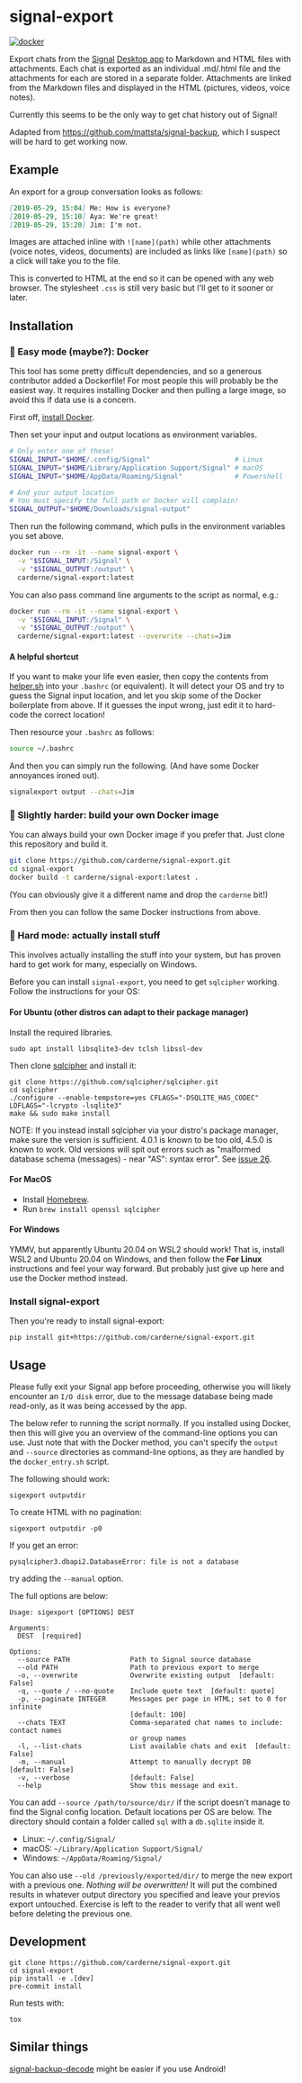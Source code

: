 # signal-export

[![docker](https://github.com/carderne/signal-export/actions/workflows/dockerhub-push.yml/badge.svg)](https://github.com/carderne/signal-export/actions/workflows/dockerhub-push.yml)

Export chats from the [Signal](https://www.signal.org/) [Desktop app](https://www.signal.org/download/) to Markdown and HTML files with attachments. Each chat is exported as an individual .md/.html file and the attachments for each are stored in a separate folder. Attachments are linked from the Markdown files and displayed in the HTML (pictures, videos, voice notes).

Currently this seems to be the only way to get chat history out of Signal!

Adapted from https://github.com/mattsta/signal-backup, which I suspect will be hard to get working now.

## Example
An export for a group conversation looks as follows:
```markdown
[2019-05-29, 15:04] Me: How is everyone?
[2019-05-29, 15:10] Aya: We're great!
[2019-05-29, 15:20] Jim: I'm not.
```

Images are attached inline with `![name](path)` while other attachments (voice notes, videos, documents) are included as links like `[name](path)` so a click will take you to the file.

This is converted to HTML at the end so it can be opened with any web browser. The stylesheet `.css` is still very basic but I'll get to it sooner or later.

## Installation
### 🚀 Easy mode (maybe?): Docker
This tool has some pretty difficult dependencies, and so a generous contributor added a Dockerfile! For most people this will probably be the easiest way. It requires installing Docker and then pulling a large image, so avoid this if data use is a concern.

First off, [install Docker](https://docs.docker.com/get-docker/).

Then set your input and output locations as environment variables.
```bash
# Only enter one of these!
SIGNAL_INPUT="$HOME/.config/Signal"                     # Linux
SIGNAL_INPUT="$HOME/Library/Application Support/Signal" # macOS
SIGNAL_INPUT="$HOME/AppData/Roaming/Signal"             # Powershell

# And your output location
# You must specify the full path or Docker will complain!
SIGNAL_OUTPUT="$HOME/Downloads/signal-output"
```

Then run the following command, which pulls in the environment variables you set above.
```bash
docker run --rm -it --name signal-export \
  -v "$SIGNAL_INPUT:/Signal" \
  -v "$SIGNAL_OUTPUT:/output" \
  carderne/signal-export:latest
```

You can also pass command line arguments to the script as normal, e.g.:
```bash
docker run --rm -it --name signal-export \
  -v "$SIGNAL_INPUT:/Signal" \
  -v "$SIGNAL_OUTPUT:/output" \
  carderne/signal-export:latest --overwrite --chats=Jim
```

#### A helpful shortcut
If you want to make your life even easier, then copy the contents from [helper.sh](./helper.sh) into your `.bashrc` (or equivalent). It will detect your OS and try to guess the Signal input location, and let you skip some of the Docker boilerplate from above. If it guesses the input wrong, just edit it to hard-code the correct location!

Then resource your `.bashrc` as follows:
```bash
source ~/.bashrc
```

And then you can simply run the following.
(And have some Docker annoyances ironed out).
```bash
signalexport output --chats=Jim
```

### 🦆 Slightly harder: build your own Docker image
You can always build your own Docker image if you prefer that.
Just clone this repository and build it.
```bash
git clone https://github.com/carderne/signal-export.git
cd signal-export
docker build -t carderne/signal-export:latest .
```

(You can obviously give it a different name and drop the `carderne` bit!)

From then you can follow the same Docker instructions from above.

### 🌋 Hard mode: actually install stuff
This involves actually installing the stuff into your system, but has proven hard to get work for many, especially on Windows.

Before you can install `signal-export`, you need to get `sqlcipher` working.
Follow the instructions for your OS:

#### For Ubuntu (other distros can adapt to their package manager)
Install the required libraries.
```
sudo apt install libsqlite3-dev tclsh libssl-dev
```

Then clone [sqlcipher](https://github.com/sqlcipher/sqlcipher) and install it:
```
git clone https://github.com/sqlcipher/sqlcipher.git
cd sqlcipher
./configure --enable-tempstore=yes CFLAGS="-DSQLITE_HAS_CODEC" LDFLAGS="-lcrypto -lsqlite3"
make && sudo make install
```

NOTE: If you instead install sqlcipher via your distro's package manager, make sure the version is sufficient. 4.0.1 is known to be too old, 4.5.0 is known to work. Old versions will spit out errors such as "malformed database schema (messages) - near "AS": syntax error". See [issue 26](https://github.com/carderne/signal-export/issues/26).

#### For MacOS
- Install [Homebrew](https://brew.sh).
- Run `brew install openssl sqlcipher`

#### For Windows
YMMV, but apparently Ubuntu 20.04 on WSL2 should work!
That is, install WSL2 and Ubuntu 20.04 on Windows, and then follow the **For Linux** instructions and feel your way forward.
But probably just give up here and use the Docker method instead.

### Install signal-export
Then you're ready to install signal-export:
```
pip install git+https://github.com/carderne/signal-export.git
```

## Usage
Please fully exit your Signal app before proceeding, otherwise you will likely encounter an `I/O disk` error, due to the message database being made read-only, as it was being accessed by the app. 

The below refer to running the script normally.
If you installed using Docker, then this will give you an overview of the command-line options you can use.
Just note that with the Docker method, you can't specify the `output` and `--source` directories as command-line options, as they are handled by the `docker_entry.sh` script.

The following should work:
```
sigexport outputdir
```

To create HTML with no pagination:
```
sigexport outputdir -p0
```

If you get an error:

    pysqlcipher3.dbapi2.DatabaseError: file is not a database

try adding the `--manual` option.

The full options are below:
```
Usage: sigexport [OPTIONS] DEST

Arguments:
  DEST  [required]

Options:
  --source PATH               Path to Signal source database
  --old PATH                  Path to previous export to merge
  -o, --overwrite             Overwrite existing output  [default: False]
  -q, --quote / --no-quote    Include quote text  [default: quote]
  -p, --paginate INTEGER      Messages per page in HTML; set to 0 for infinite
                              [default: 100]
  --chats TEXT                Comma-separated chat names to include: contact names
                              or group names
  -l, --list-chats            List available chats and exit  [default: False]
  -m, --manual                Attempt to manually decrypt DB  [default: False]
  -v, --verbose               [default: False]
  --help                      Show this message and exit.
```

You can add `--source /path/to/source/dir/` if the script doesn't manage to find the Signal config location. Default locations per OS are below. The directory should contain a folder called `sql` with a `db.sqlite` inside it.
- Linux: `~/.config/Signal/`
- macOS: `~/Library/Application Support/Signal/`
- Windows: `~/AppData/Roaming/Signal/`

You can also use `--old /previously/exported/dir/` to merge the new export with a previous one. _Nothing will be overwritten!_ It will put the combined results in whatever output directory you specified and leave your previos export untouched. Exercise is left to the reader to verify that all went well before deleting the previous one.

## Development
```
git clone https://github.com/carderne/signal-export.git
cd signal-export
pip install -e .[dev]
pre-commit install
```

Run tests with:
```
tox
```

## Similar things
[signal-backup-decode](https://github.com/pajowu/signal-backup-decode) might be easier if you use Android!
